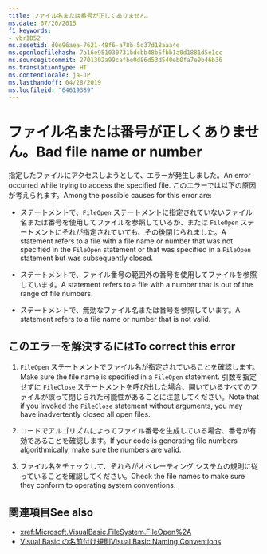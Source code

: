 ```yaml
---
title: ファイル名または番号が正しくありません。
ms.date: 07/20/2015
f1_keywords:
- vbrID52
ms.assetid: d0e96aea-7621-48f6-a78b-5d37d18aaa4e
ms.openlocfilehash: 7a16e951030731bdcbb48b5fbb1a0d1881d5e1ec
ms.sourcegitcommit: 2701302a99cafbe0d86d53d540eb0fa7e9b46b36
ms.translationtype: HT
ms.contentlocale: ja-JP
ms.lasthandoff: 04/28/2019
ms.locfileid: "64619389"
---
```

# <a name="bad-file-name-or-number"></a><span data-ttu-id="c8f1f-102">ファイル名または番号が正しくありません。</span><span class="sxs-lookup"><span data-stu-id="c8f1f-102">Bad file name or number</span></span>
<span data-ttu-id="c8f1f-103">指定したファイルにアクセスしようとして、エラーが発生しました。</span><span class="sxs-lookup"><span data-stu-id="c8f1f-103">An error occurred while trying to access the specified file.</span></span> <span data-ttu-id="c8f1f-104">このエラーでは以下の原因が考えられます。</span><span class="sxs-lookup"><span data-stu-id="c8f1f-104">Among the possible causes for this error are:</span></span>  
  
- <span data-ttu-id="c8f1f-105">ステートメントで、`FileOpen` ステートメントに指定されていないファイル名または番号を使用してファイルを参照しているか、または `FileOpen` ステートメントにそれが指定されていても、その後閉じられました。</span><span class="sxs-lookup"><span data-stu-id="c8f1f-105">A statement refers to a file with a file name or number that was not specified in the `FileOpen` statement or that was specified in a `FileOpen` statement but was subsequently closed.</span></span>  
  
- <span data-ttu-id="c8f1f-106">ステートメントで、ファイル番号の範囲外の番号を使用してファイルを参照しています。</span><span class="sxs-lookup"><span data-stu-id="c8f1f-106">A statement refers to a file with a number that is out of the range of file numbers.</span></span>  
  
- <span data-ttu-id="c8f1f-107">ステートメントで、無効なファイル名または番号を参照しています。</span><span class="sxs-lookup"><span data-stu-id="c8f1f-107">A statement refers to a file name or number that is not valid.</span></span>  
  
## <a name="to-correct-this-error"></a><span data-ttu-id="c8f1f-108">このエラーを解決するには</span><span class="sxs-lookup"><span data-stu-id="c8f1f-108">To correct this error</span></span>  
  
1. <span data-ttu-id="c8f1f-109">`FileOpen` ステートメントでファイル名が指定されていることを確認します。</span><span class="sxs-lookup"><span data-stu-id="c8f1f-109">Make sure the file name is specified in a `FileOpen` statement.</span></span> <span data-ttu-id="c8f1f-110">引数を指定せずに `FileClose` ステートメントを呼び出した場合、開いているすべてのファイルが誤って閉じられた可能性があることに注意してください。</span><span class="sxs-lookup"><span data-stu-id="c8f1f-110">Note that if you invoked the `FileClose` statement without arguments, you may have inadvertently closed all open files.</span></span>  
  
2. <span data-ttu-id="c8f1f-111">コードでアルゴリズムによってファイル番号を生成している場合、番号が有効であることを確認します。</span><span class="sxs-lookup"><span data-stu-id="c8f1f-111">If your code is generating file numbers algorithmically, make sure the numbers are valid.</span></span>  
  
3. <span data-ttu-id="c8f1f-112">ファイル名をチェックして、それらがオペレーティング システムの規則に従っていることを確認してください。</span><span class="sxs-lookup"><span data-stu-id="c8f1f-112">Check the file names to make sure they conform to operating system conventions.</span></span>  
  
## <a name="see-also"></a><span data-ttu-id="c8f1f-113">関連項目</span><span class="sxs-lookup"><span data-stu-id="c8f1f-113">See also</span></span>

- <xref:Microsoft.VisualBasic.FileSystem.FileOpen%2A>
- [<span data-ttu-id="c8f1f-114">Visual Basic の名前付け規則</span><span class="sxs-lookup"><span data-stu-id="c8f1f-114">Visual Basic Naming Conventions</span></span>](../../../visual-basic/programming-guide/program-structure/naming-conventions.md)
